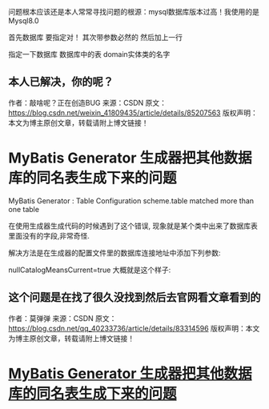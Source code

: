 问题根本应该还是本人常常寻找问题的根源：mysql数据库版本过高！我使用的是Mysql8.0


<jdbcConnection driverClass="com.mysql.cj.jdbc.Driver"
	connectionURL="jdbc:mysql://localhost:3306/mybatis?useSSL=false&amp;serverTimezone=UTC"
	userId="root"
	password="root">
    <property name="nullCatalogMeansCurrent" value="true"/>
</jdbcConnection>

首先数据库 要指定对！
其次带参数必然的
然后加上一行<property name="nullCatalogMeansCurrent" value="true"/>
<!-- 指定数据库表 -->
<table schema="mabatis"  tableName="tb_user" domainObjectName="User" />
指定一下数据库
数据库中的表
domain实体类的名字

本人已解决，你的呢？
--------------------- 
作者：敲啥呢？正在创造BUG 
来源：CSDN 
原文：https://blog.csdn.net/weixin_41809435/article/details/85207563 
版权声明：本文为博主原创文章，转载请附上博文链接！







# MyBatis Generator 生成器把其他数据库的同名表生成下来的问题



MyBatis Generator : Table Configuration scheme.table matched more than one table


在使用生成器生成代码的时候遇到了这个错误, 现象就是某个类中出来了数据库表里面没有的字段,非常奇怪.

解决方法是在生成器的配置文件里的数据库连接地址中添加下列参数:

nullCatalogMeansCurrent=true
大概就是这个样子:

<!--数据库连接的信息：驱动类、连接地址、用户名、密码 -->
<jdbcConnection driverClass="com.mysql.cj.jdbc.Driver"
				connectionURL="jdbc:mysql://localhost:3306/security"
				userId="root"
				password="root">
	<!--MySQL 8.x 需要指定服务器的时区-->
	<property name="serverTimezone" value="UTC"/>
	<!--MySQL 不支持 schema 或者 catalog 所以需要添加这个-->
	<!--参考 : http://www.mybatis.org/generator/usage/mysql.html-->
	<property name="nullCatalogMeansCurrent" value="true"/>
</jdbcConnection>
这个问题是在找了很久没找到然后去官网看文章看到的
--------------------- 
作者：莫弹弹 
来源：CSDN 
原文：https://blog.csdn.net/qq_40233736/article/details/83314596 
版权声明：本文为博主原创文章，转载请附上博文链接！







# [MyBatis Generator 生成器把其他数据库的同名表生成下来的问题](https://www.cnblogs.com/xqz0618/p/MybatisGeneratorError.html)